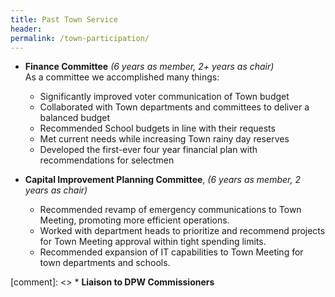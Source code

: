 ```yaml
---
title: Past Town Service
header:
permalink: /town-participation/
---
```


* **Finance Committee** *(6 years as member, 2+ years as chair)*  
    As a committee we accomplished many things:

    - Significantly improved voter communication of Town budget
    - Collaborated with Town departments and committees to deliver a balanced budget
    - Recommended School budgets in line with their requests
    - Met current needs while increasing Town rainy day reserves
    - Developed the first-ever four year financial plan with recommendations for selectmen

* **Capital Improvement Planning Committee**, *(6 years as member, 2 years as chair)*

    - Recommended revamp of emergency communications to Town Meeting, promoting more efficient operations.
    - Worked with department heads to prioritize and recommend projects for Town Meeting approval within tight spending limits.
    - Recommended expansion of IT capabilities to Town Meeting for town departments and schools.

[comment]: <> * **Liaison to DPW Commissioners**
